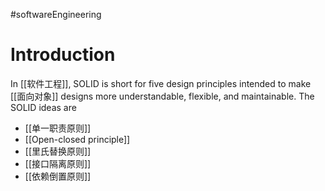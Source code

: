 #softwareEngineering 
# Introduction
In [[软件工程]], SOLID is short for five design principles intended to make [[面向对象]] designs more understandable, flexible, and maintainable.
The SOLID ideas are
- [[单一职责原则]]
- [[Open-closed principle]]
- [[里氏替换原则]]
- [[接口隔离原则]]
- [[依赖倒置原则]]
